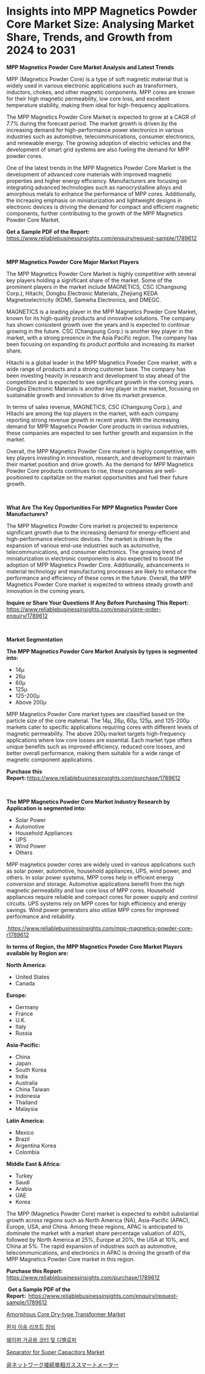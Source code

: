 <p><h1>Insights into MPP Magnetics Powder Core Market Size: Analysing Market Share, Trends, and Growth from 2024 to 2031</h1></p><p><strong>MPP Magnetics Powder Core Market Analysis and Latest Trends</strong></p>
<p><p>MPP (Magnetics Powder Core) is a type of soft magnetic material that is widely used in various electronic applications such as transformers, inductors, chokes, and other magnetic components. MPP cores are known for their high magnetic permeability, low core loss, and excellent temperature stability, making them ideal for high-frequency applications.</p><p>The MPP Magnetics Powder Core Market is expected to grow at a CAGR of 7.7% during the forecast period. The market growth is driven by the increasing demand for high-performance power electronics in various industries such as automotive, telecommunications, consumer electronics, and renewable energy. The growing adoption of electric vehicles and the development of smart grid systems are also fueling the demand for MPP powder cores.</p><p>One of the latest trends in the MPP Magnetics Powder Core Market is the development of advanced core materials with improved magnetic properties and higher energy efficiency. Manufacturers are focusing on integrating advanced technologies such as nanocrystalline alloys and amorphous metals to enhance the performance of MPP cores. Additionally, the increasing emphasis on miniaturization and lightweight designs in electronic devices is driving the demand for compact and efficient magnetic components, further contributing to the growth of the MPP Magnetics Powder Core Market.</p></p>
<p><strong>Get a Sample PDF of the Report:&nbsp;</strong> <a href="https://www.reliablebusinessinsights.com/enquiry/request-sample/1789612">https://www.reliablebusinessinsights.com/enquiry/request-sample/1789612</a></p>
<p>&nbsp;</p>
<p><strong>MPP Magnetics Powder Core Major Market Players</strong></p>
<p><p>The MPP Magnetics Powder Core Market is highly competitive with several key players holding a significant share of the market. Some of the prominent players in the market include MAGNETICS, CSC (Changsung Corp.), Hitachi, Dongbu Electronic Materials, Zhejiang KEDA Magnetoelectricity (KDM), Samwha Electronics, and DMEGC.</p><p>MAGNETICS is a leading player in the MPP Magnetics Powder Core Market, known for its high-quality products and innovative solutions. The company has shown consistent growth over the years and is expected to continue growing in the future. CSC (Changsung Corp.) is another key player in the market, with a strong presence in the Asia Pacific region. The company has been focusing on expanding its product portfolio and increasing its market share.</p><p>Hitachi is a global leader in the MPP Magnetics Powder Core market, with a wide range of products and a strong customer base. The company has been investing heavily in research and development to stay ahead of the competition and is expected to see significant growth in the coming years. Dongbu Electronic Materials is another key player in the market, focusing on sustainable growth and innovation to drive its market presence.</p><p>In terms of sales revenue, MAGNETICS, CSC (Changsung Corp.), and Hitachi are among the top players in the market, with each company reporting strong revenue growth in recent years. With the increasing demand for MPP Magnetics Powder Core products in various industries, these companies are expected to see further growth and expansion in the market.</p><p>Overall, the MPP Magnetics Powder Core market is highly competitive, with key players investing in innovation, research, and development to maintain their market position and drive growth. As the demand for MPP Magnetics Powder Core products continues to rise, these companies are well-positioned to capitalize on the market opportunities and fuel their future growth.</p></p>
<p>&nbsp;</p>
<p><strong>What Are The Key Opportunities For MPP Magnetics Powder Core Manufacturers?</strong></p>
<p><p>The MPP Magnetics Powder Core market is projected to experience significant growth due to the increasing demand for energy-efficient and high-performance electronic devices. The market is driven by the expansion of various end-use industries such as automotive, telecommunications, and consumer electronics. The growing trend of miniaturization in electronic components is also expected to boost the adoption of MPP Magnetics Powder Core. Additionally, advancements in material technology and manufacturing processes are likely to enhance the performance and efficiency of these cores in the future. Overall, the MPP Magnetics Powder Core market is expected to witness steady growth and innovation in the coming years.</p></p>
<p><strong>Inquire or Share Your Questions If Any Before Purchasing This Report:</strong> <a href="https://www.reliablebusinessinsights.com/enquiry/pre-order-enquiry/1789612">https://www.reliablebusinessinsights.com/enquiry/pre-order-enquiry/1789612</a></p>
<p>&nbsp;</p>
<p><strong>Market Segmentation</strong></p>
<p><strong>The MPP Magnetics Powder Core Market Analysis by types is segmented into:</strong></p>
<p><ul><li>14µ</li><li>26µ</li><li>60µ</li><li>125µ</li><li>125-200µ</li><li>Above 200µ</li></ul></p>
<p><p>MPP Magnetics Powder Core market types are classified based on the particle size of the core material. The 14µ, 26µ, 60µ, 125µ, and 125-200µ markets cater to specific applications requiring cores with different levels of magnetic permeability. The above 200µ market targets high-frequency applications where low core losses are essential. Each market type offers unique benefits such as improved efficiency, reduced core losses, and better overall performance, making them suitable for a wide range of magnetic component applications.</p></p>
<p><strong>Purchase this Report:&nbsp;</strong><a href="https://www.reliablebusinessinsights.com/purchase/1789612">https://www.reliablebusinessinsights.com/purchase/1789612</a></p>
<p>&nbsp;</p>
<p><strong>The MPP Magnetics Powder Core Market Industry Research by Application is segmented into:</strong></p>
<p><ul><li>Solar Power</li><li>Automotive</li><li>Household Appliances</li><li>UPS</li><li>Wind Power</li><li>Others</li></ul></p>
<p><p>MPP magnetics powder cores are widely used in various applications such as solar power, automotive, household appliances, UPS, wind power, and others. In solar power systems, MPP cores help in efficient energy conversion and storage. Automotive applications benefit from the high magnetic permeability and low core loss of MPP cores. Household appliances require reliable and compact cores for power supply and control circuits. UPS systems rely on MPP cores for high efficiency and energy savings. Wind power generators also utilize MPP cores for improved performance and reliability.</p></p>
<p><a href="https://www.reliablebusinessinsights.com/mpp-magnetics-powder-core-r1789612">&nbsp;https://www.reliablebusinessinsights.com/mpp-magnetics-powder-core-r1789612</a></p>
<p><strong>In terms of Region, the MPP Magnetics Powder Core Market Players available by Region are:</strong></p>
<p>
    <p> <strong> North America: </strong>
        <ul>
            <li>United States</li>
            <li>Canada</li>
        </ul>
        </p> 
    <p> <strong> Europe: </strong>
        <ul>
            <li>Germany</li>
            <li>France</li>
            <li>U.K.</li>
            <li>Italy</li>
            <li>Russia</li>
        </ul>
        </p> 
    <p> <strong> Asia-Pacific: </strong>
        <ul>
            <li>China</li>
            <li>Japan</li>
            <li>South Korea</li>
            <li>India</li>
            <li>Australia</li>
            <li>China Taiwan</li>
            <li>Indonesia</li>
            <li>Thailand</li>
            <li>Malaysia</li>
        </ul>
        </p> 
    <p> <strong> Latin America: </strong>
        <ul>
            <li>Mexico</li>
            <li>Brazil</li>
            <li>Argentina Korea</li>
            <li>Colombia</li>
        </ul>
        </p> 
    <p> <strong> Middle East & Africa: </strong>
        <ul>
            <li>Turkey</li>
            <li>Saudi</li>
            <li>Arabia</li>
            <li>UAE</li>
            <li>Korea</li>
        </ul>
    </p>
    </p>
<p><p>The MPP (Magnetics Powder Core) market is expected to exhibit substantial growth across regions such as North America (NA), Asia-Pacific (APAC), Europe, USA, and China. Among these regions, APAC is anticipated to dominate the market with a market share percentage valuation of 40%, followed by North America at 25%, Europe at 20%, the USA at 10%, and China at 5%. The rapid expansion of industries such as automotive, telecommunications, and electronics in APAC is driving the growth of the MPP Magnetics Powder Core market in this region.</p></p>
<p><strong>Purchase this Report: </strong><a href="https://www.reliablebusinessinsights.com/purchase/1789612">https://www.reliablebusinessinsights.com/purchase/1789612</a></p>
<p>&nbsp;<strong>Get a Sample PDF of the Report:&nbsp;&nbsp;</strong><a href="https://www.reliablebusinessinsights.com/enquiry/request-sample/1789612">https://www.reliablebusinessinsights.com/enquiry/request-sample/1789612</a></p>
<p><strong></strong></p>
<p><p><a href="https://github.com/Sherrillcrooksxa8i18ucf2m/Market-Research-Report-List-2/blob/main/amorphous-core-dry-type-transformer-market.md">Amorphous Core Dry-type Transformer Market</a></p><p><a href="https://medium.com/@dadanedu33/%ED%99%98%EC%9E%90-%EC%9D%B4%EB%8F%99-%EB%A6%AC%ED%94%84%ED%8A%B8-%EC%9E%A5%EB%B9%84-%EC%8B%9C%EC%9E%A5-%EA%B7%9C%EB%AA%A8%EB%8A%94-%EA%B8%80%EB%A1%9C%EB%B2%8C-%EC%82%B0%EC%97%85%EC%97%90%EC%84%9C-%EC%B5%9C%EA%B3%A0%EC%9D%98-%EB%A7%88%EC%BC%80%ED%8C%85-%EC%B1%84%EB%84%90%EC%9D%84-%EB%B3%B4%EC%97%AC%EC%A4%8D%EB%8B%88%EB%8B%A4-a5fa50429ad9">환자 이송 리프트 장비</a></p><p><a href="https://github.com/nuekbpymrrz5/Market-Research-Report-List-2/blob/main/884566199906.md">웨이퍼 가공용 코터 및 디벨로퍼</a></p><p><a href="https://issuu.com/reportprime-2/docs/separator-for-super-capacitors-market-size-2030.pp">Separator for Super Capacitors Market</a></p><p><a href="https://github.com/JacksonWiza1924/Market-Research-Report-List-2/blob/main/1276741106109.md">非ネットワーク接続単相ガススマートメーター</a></p></p>